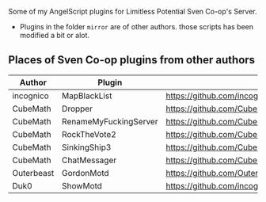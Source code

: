 Some of my AngelScript plugins for Limitless Potential Sven Co-op's Server.

* Plugins in the folder `mirror` are of other authors. those scripts has been modified a bit or alot.

## Places of Sven Co-op plugins from other authors

Author | Plugin | Link
------ | ------ | ----
incognico | MapBlackList | https://github.com/incognico/svencoop-plugins/blob/master/inc/MapBlacklist.as
CubeMath | Dropper | https://github.com/CubeMath/UCHFastDL2/blob/master/svencoop/scripts/plugins/cubemath/Dropper.as
CubeMath | RenameMyFuckingServer | https://github.com/CubeMath/UCHFastDL2/blob/master/svencoop/scripts/plugins/cubemath/RenameMyFuckingServer.as
CubeMath | RockTheVote2 | https://github.com/CubeMath/UCHFastDL2/blob/master/svencoop/scripts/plugins/cubemath/RockTheVote2.as
CubeMath | SinkingShip3 | https://github.com/CubeMath/UCHFastDL2/blob/master/svencoop/scripts/plugins/cubemath/SinkingShip3.as
CubeMath | ChatMessager | https://github.com/CubeMath/UCHFastDL2/blob/master/svencoop/scripts/plugins/cubemath/ChatMessager.as
Outerbeast | GordonMotd | https://github.com/Outerbeast/Addons/blob/main/GordonMotd.as
Duk0 | ShowMotd | https://github.com/incognico/AngelScript-SvenCoop/blob/master/plugins/ShowMotd.as
